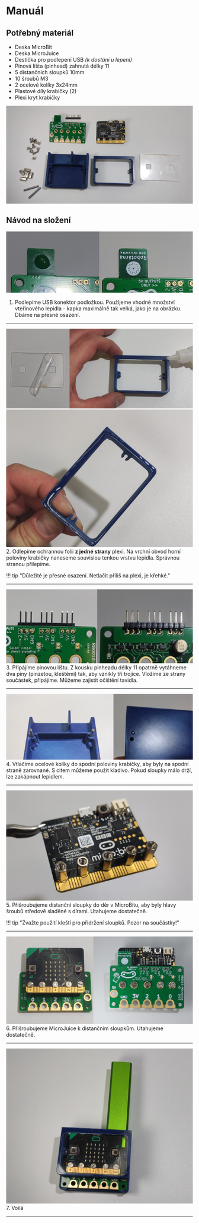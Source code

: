 
# Manuál

## Potřebný materiál

- Deska MicroBit
- Deska MicroJuice
- Destička pro podlepení USB *(k dostání u lepení)*
- Pinová lišta (pinhead) zahnutá délky 11
- 5 distančních sloupků 10mm
- 10 šroubů M3
- 2 ocelové kolíky 3x24mm
- Plastové díly krabičky (2)
- Plexi kryt krabičky

![Krok postupu](assets/bom.jpg)<br>

## Návod na složení

![Krok postupu](assets/usb.jpg)<br>
1. Podlepíme USB konektor podložkou. Použijeme vhodné množství vteřinového lepidla - kapka maximálně tak velká, jako je na obrázku. Dbáme na přesné osazení.
<hr>

![Krok postupu](assets/box-glue.jpg)<br>
![Krok postupu](assets/box-glue-applied.jpg)<br>
2. Odlepíme ochrannou folii <b>z jedné strany</b> plexi. Na vrchní obvod horní poloviny krabičky naneseme souvislou tenkou vrstvu lepidla. Správnou stranou přilepíme.

!!! tip "Důležité je přesné osazení. Netlačit příliš na plexi, je křehké."
<hr>

![Krok postupu](assets/pinheaders-inserted.jpg)<br>
3. Připájíme pinovou lištu. Z kousku pinheadu délky 11 opatrně vytáhneme dva piny (pinzetou, kleštěmi) tak, aby vznikly tři trojice. Vložíme ze strany součástek, připájíme. Můžeme zajistit očištění tavidla.
<hr>

![Krok postupu](assets/pegs.jpg)<br>
4. Vtlačíme ocelové kolíky do spodní poloviny krabičky, aby byly na spodní straně zarovnané. S citem můžeme použít kladivo. Pokud sloupky málo drží, lze zakápnout lepidlem.
<hr>

![Krok postupu](assets/spacer-posts.jpg)<br>
5. Přišroubujeme distanční sloupky do děr v MicroBitu, aby byly hlavy šroubů středově sladěné s dírami. Utahujeme dostatečně.

!!! tip "Zvažte použití kleští pro přidržení sloupků. Pozor na součástky!"
<hr>

![Krok postupu](assets/screwed-together.jpg)<br>
6. Přišroubujeme MicroJuice k distančním sloupkům. Utahujeme dostatečně.
<hr>

![Krok postupu](assets/finish.jpg)<br>
7. Voilá
<hr>
